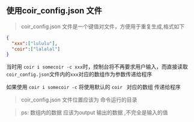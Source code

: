 ## 使用coir_config.json 文件  

>coir_config.json 文件是一个键值对文件，方便用于重复生成,格式如下

```json
{
  "xxx":["lululu"],
  "coir":["lalalal"]
}
```

当时用
`
    coir i somecoir -c xxx
`时，控制台将不再要求用户输入，而直接读取`coir_config.json`文件内的`xxx`对应的数组作为参数传递给程序

如果使用 `coir i somecoir -c` 将使用默认的 `coir ` 对应的数组 传递给程序

>coir_config.json 文件位置应该为 命令运行的目录


>ps: 数组内的数据 应该为output 输出的数据 ,不完全是输入的值





